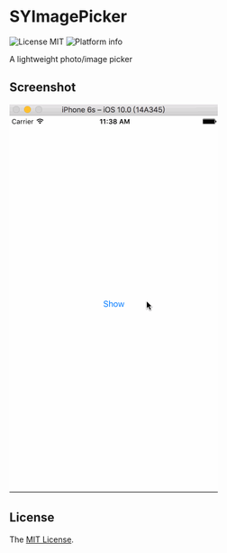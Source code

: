 # SYImagePicker

![License MIT](https://img.shields.io/github/license/mashape/apistatus.svg)
![Platform info](https://img.shields.io/badge/platform-iOS-lightgrey.svg)

A lightweight photo/image picker

## Screenshot

![](https://raw.githubusercontent.com/Sunnyyoung/SYImagePicker/master/Screenshot/Screenshot.gif)

## License
The [MIT License](LICENSE).
